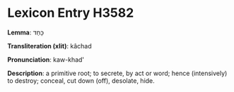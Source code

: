 # Lexicon Entry H3582

**Lemma**: כָּחַד

**Transliteration (xlit)**: kâchad

**Pronunciation**: kaw-khad'

**Description**:
a primitive root; to secrete, by act or word; hence (intensively) to destroy; conceal, cut down (off), desolate, hide.
